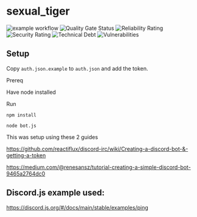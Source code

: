 # sexual_tiger

![example workflow](https://github.com/TotallySexPositive/sexual_tiger/blob/master/.github/workflows/main.yml/badge.svg)
![Quality Gate Status](https://sonarqube.rieger.page/api/project_badges/measure?project=TotallySexPositive_sexual_tiger&metric=alert_status)
![Reliability Rating](https://sonarqube.rieger.page/api/project_badges/measure?project=TotallySexPositive_sexual_tiger&metric=reliability_rating)
![Security Rating](https://sonarqube.rieger.page/api/project_badges/measure?project=TotallySexPositive_sexual_tiger&metric=security_rating)
![Technical Debt](https://sonarqube.rieger.page/api/project_badges/measure?project=TotallySexPositive_sexual_tiger&metric=sqale_index)
![Vulnerabilities](https://sonarqube.rieger.page/api/project_badges/measure?project=TotallySexPositive_sexual_tiger&metric=vulnerabilities)

## Setup

Copy `auth.json.example` to `auth.json` and add the token.

Prereq

Have node installed

Run

`npm install`

`node bot.js`

This was setup using these 2 guides


https://github.com/reactiflux/discord-irc/wiki/Creating-a-discord-bot-&-getting-a-token

https://medium.com/@renesansz/tutorial-creating-a-simple-discord-bot-9465a2764dc0


## Discord.js example used:
https://discord.js.org/#/docs/main/stable/examples/ping
